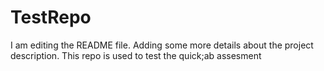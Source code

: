 # TestRepo
I am editing the README file. Adding some more details about the project description.
This repo is used to test the quick;ab assesment
